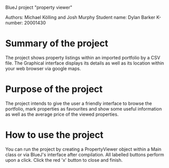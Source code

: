 BlueJ project "property viewer"

Authors: Michael Kölling and Josh Murphy
Student name: Dylan Barker
K-number: 20001430

Summary of the project
=======================
The project shows property listings within an imported portfolio by a CSV file. 
The Graphical interface displays its details as well as its location within 
your web browser via google maps.

Purpose of the project
=======================
The project intends to give the user a friendly interface to browse the portfolio, 
mark properties as favourites and show some useful information 
as well as the average price of the viewed properties.

How to use the project
=======================
You can run the project by creating a PropertyViewer object within a Main class
or via BlueJ's interface after compilation. All labelled buttons perform upon a click. 
Click the red 'x' button to close and finish.